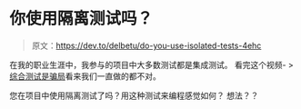 # 你使用隔离测试吗？

> 原文：<https://dev.to/delbetu/do-you-use-isolated-tests-4ehc>

在我的职业生涯中，我参与的项目中大多数测试都是集成测试。
看完这个视频- > [综合测试是骗局](https://vimeo.com/80533536)看来我们一直做的都不对。

您在项目中使用隔离测试了吗？用这种测试来编程感觉如何？
想法？？